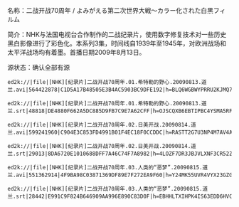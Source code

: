 名称：二战开战70周年 / よみがえる第二次世界大戦～カラー化された白黒フィルム  

简介：NHK与法国电视台合作制作的二战纪录片，使用数字修复技术对一些历史黑白影像进行了彩色化。本系列3集，时间线自1939年至1945年，对欧洲战场和太平洋战场均有着墨。首播日期2009年8月13日。

源状态：确认全部有源

```
ed2k://|file|[NHK][纪录片]二战开战70周年.01.希特勒的野心.20090813.道兰.avi|564422878|C1D5A17B48505E3B4AC5903BC9DFE192|h=BLQ6WGBWYPRRU2KJMQ7QZMYXU7BPHKZH|/

ed2k://|file|[NHK][纪录片]二战开战70周年.01.希特勒的野心.20090813.道兰.srt|48818|DE4880F662A5DC885D9FB7C9E7A62CFF|h=OJSCQXB6EBTIPBC4YSMA5RPRTA7ABKNK|/

ed2k://|file|[NHK][纪录片]二战开战70周年.02.日美开战.20090814.道兰.avi|599241960|C904E3C853FD4991B01F4EC18F0CCDDC|h=RASTT2G7U3NP4M7AV4AP4BLZHSDIAXZR|/

ed2k://|file|[NHK][纪录片]二战开战70周年.02.日美开战.20090814.道兰.srt|29013|8DA6720E1010688DFF7A46C74F7A8982|h=4LOZF7DR3JBJVLXNF3CR52ZSSTMELSQE|/

ed2k://|file|[NHK][纪录片]二战开战70周年.03.人类的“恶梦”.20090815.道兰.avi|551362914|4F9BA98C03871369DF89E7F272EA9F60|h=Y24MK55UVR4VYX23GZGPWSPPLMZK7YZN|/

ed2k://|file|[NHK][纪录片]二战开战70周年.03.人类的“恶梦”.20090815.道兰.srt|28442|E991C9F824B646909AA996E890C83D0F|h=EBHHLTXIHPK4IS63EDD6HVC2XMTSNQEV|/
```
